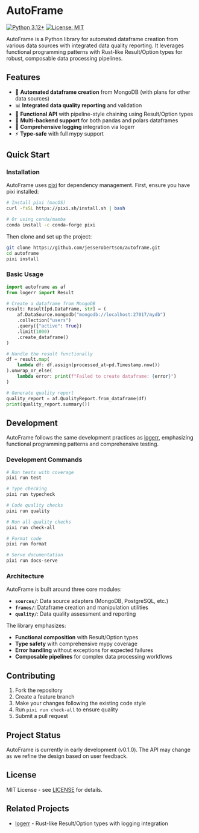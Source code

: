 # AutoFrame

[![Python 3.12+](https://img.shields.io/badge/python-3.12+-blue.svg)](https://www.python.org/downloads/)
[![License: MIT](https://img.shields.io/badge/License-MIT-yellow.svg)](LICENSE)

AutoFrame is a Python library for automated dataframe creation from various data sources with integrated data quality reporting. It leverages functional programming patterns with Rust-like Result/Option types for robust, composable data processing pipelines.

## Features

- 🔧 **Automated dataframe creation** from MongoDB (with plans for other data sources) 
- 📊 **Integrated data quality reporting** and validation
- 🔗 **Functional API** with pipeline-style chaining using Result/Option types
- 🐼 **Multi-backend support** for both pandas and polars dataframes
- 📝 **Comprehensive logging** integration via logerr
- ⚡ **Type-safe** with full mypy support

## Quick Start

### Installation

AutoFrame uses [pixi](https://pixi.sh) for dependency management. First, ensure you have pixi installed:

```bash
# Install pixi (macOS)
curl -fsSL https://pixi.sh/install.sh | bash

# Or using conda/mamba
conda install -c conda-forge pixi
```

Then clone and set up the project:

```bash
git clone https://github.com/jesserobertson/autoframe.git
cd autoframe
pixi install
```

### Basic Usage

```python
import autoframe as af
from logerr import Result

# Create a dataframe from MongoDB
result: Result[pd.DataFrame, str] = (
    af.DataSource.mongodb("mongodb://localhost:27017/mydb")
    .collection("users")
    .query({"active": True})
    .limit(1000)
    .create_dataframe()
)

# Handle the result functionally
df = result.map(
    lambda df: df.assign(processed_at=pd.Timestamp.now())
).unwrap_or_else(
    lambda error: print(f"Failed to create dataframe: {error}")
)

# Generate quality report
quality_report = af.QualityReport.from_dataframe(df)
print(quality_report.summary())
```

## Development

AutoFrame follows the same development practices as [logerr](https://github.com/jesserobertson/logerr), emphasizing functional programming patterns and comprehensive testing.

### Development Commands

```bash
# Run tests with coverage
pixi run test

# Type checking  
pixi run typecheck

# Code quality checks
pixi run quality

# Run all quality checks
pixi run check-all

# Format code
pixi run format

# Serve documentation
pixi run docs-serve
```

### Architecture

AutoFrame is built around three core modules:

- **`sources/`**: Data source adapters (MongoDB, PostgreSQL, etc.)
- **`frames/`**: Dataframe creation and manipulation utilities  
- **`quality/`**: Data quality assessment and reporting

The library emphasizes:
- **Functional composition** with Result/Option types
- **Type safety** with comprehensive mypy coverage
- **Error handling** without exceptions for expected failures
- **Composable pipelines** for complex data processing workflows

## Contributing

1. Fork the repository
2. Create a feature branch
3. Make your changes following the existing code style
4. Run `pixi run check-all` to ensure quality
5. Submit a pull request

## Project Status

AutoFrame is currently in early development (v0.1.0). The API may change as we refine the design based on user feedback.

## License

MIT License - see [LICENSE](LICENSE) for details.

## Related Projects

- [logerr](https://github.com/jesserobertson/logerr) - Rust-like Result/Option types with logging integration